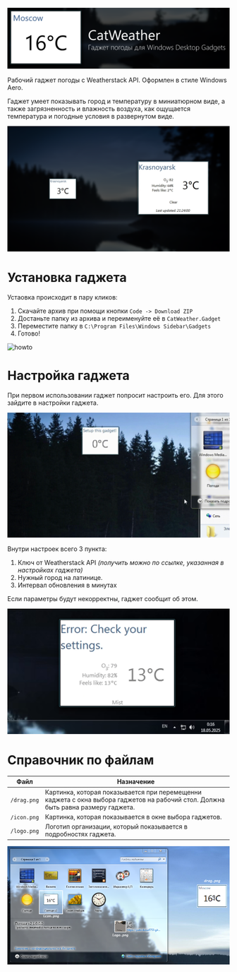 ![logo](readme/logows.png)

Рабочий гаджет погоды с Weatherstack API. Оформлен в стиле Windows Aero.

Гаджет умеет показывать город и температуру в миниатюрном виде, а также загрязненность и влажность воздуха, как ощущается температура и погодные условия в развернутом виде.

![sizes](readme/sizes.png)

# Установка гаджета
Устаовка происходит в пару кликов:
1. Скачайте архив при помощи кнопки `Code -> Download ZIP`
2. Достаньте папку из архива и переименуйте её в `CatWeather.Gadget`
3. Переместите папку в `C:\Program Files\Windows Sidebar\Gadgets`
4. Готово!

![howto](readme/howto.gif)

# Настройка гаджета
При первом использовании гаджет попросит настроить его. Для этого зайдите в настройки гаджета.

![settings](readme/settings.gif)

Внутри настроек всего 3 пункта:
1. Ключ от Weatherstack API _(получить можно по ссылке, указанная в настройках гаджета)_
2. Нужный город на латинице.
3. Интервал обновления в минутах

Если параметры будут некорректны, гаджет сообщит об этом.

![settingserror](readme/settingserror.png)

# Справочник по файлам

| Файл        | Назначение  |
| ----------- | ----------- |
| `/drag.png`   | Картинка, которая показывается при перемещенни каджета с окна выбора гаджетов на рабочий стол. Должна быть равна размеру гаджета.        |
| `/icon.png`   | Картинка, которая показывается в окне выбора гаджетов. |
| `/logo.png`   | Логотип организации, который показывается в подробностях гаджета. |

![icons](readme/gadgetimages.png)
